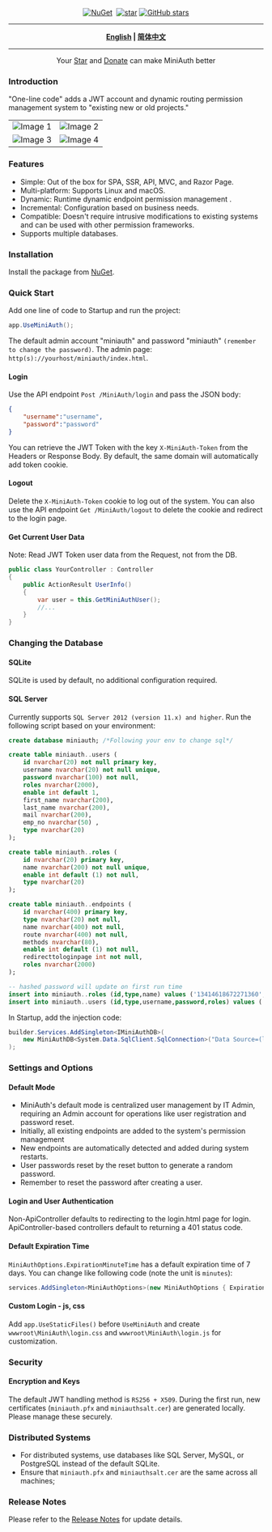 <div align="center">
<p><a href="https://www.nuget.org/packages/MiniAuth"><img src="https://img.shields.io/nuget/v/MiniAuth.svg" alt="NuGet"></a>  <a href="https://www.nuget.org/packages/MiniAuth"><img src="https://img.shields.io/nuget/dt/MiniAuth.svg" alt=""></a>  
<a href="https://gitee.com/shps951023/MiniAuth"><img src="https://gitee.com/shps951023/MiniAuth/badge/star.svg" alt="star"></a> <a href="https://github.com/Mini-Software/MiniAuth" rel="nofollow"><img src="https://img.shields.io/github/stars/Mini-Software/MiniAuth?logo=github" alt="GitHub stars"></a> 
</p>
</div>

---

<div align="center">
<p><strong><a href="README.md">English</a> | <a href="README.zh-CN.md">简体中文</a> </strong></p>
</div>


---

<div align="center">
 Your <a href="https://github.com/mini-software/miniauth">Star</a> and <a href="https://edu.51cto.com/course/32914.html">Donate</a> can make MiniAuth better 
</div>



### Introduction

"One-line code" adds a JWT account and dynamic routing permission management system to "existing new or old projects."

<table>
    <tr>
        <td><img src="https://github.com/mini-software/MiniExcel/assets/12729184/d2aec694-158d-4ebc-bd8b-0e9ae1f855ac" alt="Image 1"></td>
        <td><img src="https://github.com/mini-software/MiniExcel/assets/12729184/fc141e95-502f-4d27-a47a-1943c815a7d0" alt="Image 2"></td>
    </tr>
    <tr>
        <td><img src="https://github.com/mini-software/MiniExcel/assets/12729184/c24b4a70-1e5e-4d00-ac6e-cfd0685eeee9" alt="Image 3"></td>
        <td><img src="https://github.com/mini-software/MiniExcel/assets/12729184/072d86c4-4a0f-4573-aad6-c7e6680af4f3" alt="Image 4"></td>
    </tr>
</table>

### Features

- Simple: Out of the box for SPA, SSR, API, MVC, and Razor Page.
- Multi-platform: Supports Linux and macOS.
- Dynamic: Runtime dynamic endpoint permission management .
- Incremental: Configuration based on business needs.
- Compatible: Doesn't require intrusive modifications to existing systems and can be used with other permission frameworks.
- Supports multiple databases.

### Installation

Install the package from [NuGet](https://www.nuget.org/packages/MiniAuth).

### Quick Start

Add one line of code to Startup and run the project:

```csharp
app.UseMiniAuth();
```

The default admin account "miniauth"  and  password "miniauth" `(remember to change the password)`.
The admin page:  `http(s)://yourhost/miniauth/index.html`.

#### Login

Use the API endpoint `Post /MiniAuth/login` and pass the JSON body:

```json
{
    "username":"username",
    "password":"password"
}
```
You can retrieve the JWT Token with the key `X-MiniAuth-Token` from the Headers or Response Body.
By default, the same domain will automatically add token cookie.

#### Logout

Delete the `X-MiniAuth-Token` cookie to log out of the system.
You can also use the API endpoint `Get /MiniAuth/logout` to delete the cookie and redirect to the login page.

#### Get Current User Data

Note: Read JWT Token user data from the Request, not from the DB.

```C#
public class YourController : Controller
{
    public ActionResult UserInfo()
    {
    	var user = this.GetMiniAuthUser(); 
    	//...
    }
}
```

### Changing the Database

#### SQLite

SQLite is used by default, no additional configuration required.

#### SQL Server

Currently supports `SQL Server 2012 (version 11.x) and higher`.
Run the following script based on your environment:

```sql
create database miniauth; /*Following your env to change sql*/

create table miniauth..users (  
    id nvarchar(20) not null primary key,  
    username nvarchar(20) not null unique, 
    password nvarchar(100) not null, 
    roles nvarchar(2000),
    enable int default 1,
    first_name nvarchar(200),
    last_name nvarchar(200),
    mail nvarchar(200),
    emp_no nvarchar(50) ,
    type nvarchar(20)  
);

create table miniauth..roles (  
    id nvarchar(20) primary key,  
    name nvarchar(200) not null unique,
    enable int default (1) not null,
    type nvarchar(20)  
);

create table miniauth..endpoints (  
    id nvarchar(400) primary key,
    type nvarchar(20) not null,
    name nvarchar(400) not null,  
    route nvarchar(400) not null,
    methods nvarchar(80),
    enable int default (1) not null,
    redirecttologinpage int not null,
    roles nvarchar(2000) 
);

-- hashed password will update on first run time 
insert into miniauth..roles (id,type,name) values ('13414618672271360','miniauth','miniauth-admin');
insert into miniauth..users (id,type,username,password,roles) values ('13414618672271350','miniauth','miniauth','','13414618672271360');
```
In Startup, add the injection code:

```csharp
builder.Services.AddSingleton<IMiniAuthDB>(
	new MiniAuthDB<System.Data.SqlClient.SqlConnection>("Data Source=(localdb)\\MSSQLLocalDB;Integrated Security=SSPI;Initial Catalog=miniauth;app=MiniAuth")
);
```

### Settings and Options

#### Default Mode
- MiniAuth's default mode is centralized user management by IT Admin, requiring an Admin account for operations like user registration and password reset.
- Initially, all existing endpoints are added to the system's permission management
- New endpoints are automatically detected and added during system restarts.
- User passwords reset by the reset button to generate a random password.
- Remember to reset the password after creating a user.

#### Login and User Authentication
Non-ApiController defaults to redirecting to the login.html page for login.
ApiController-based controllers default to returning a 401 status code.

#### Default Expiration Time
`MiniAuthOptions.ExpirationMinuteTime` has a default expiration time of 7 days. You can change like following code (note the unit is `minutes`):

```C#
services.AddSingleton<MiniAuthOptions>(new MiniAuthOptions { ExpirationMinuteTime = 12 * 24 * 60 });
```

#### Custom Login - js, css
Add `app.UseStaticFiles()` before `UseMiniAuth` and create `wwwroot\MiniAuth\login.css` and `wwwroot\MiniAuth\login.js` for customization.

### Security
#### Encryption and Keys
The default JWT handling method is `RS256 + X509`. During the first run, new certificates (`miniauth.pfx` and `miniauthsalt.cer`) are generated locally. Please manage these securely.

### Distributed Systems
- For distributed systems, use databases like SQL Server, MySQL, or PostgreSQL instead of the default SQLite.
- Ensure that `miniauth.pfx` and `miniauthsalt.cer` are the same across all machines; 

### Release Notes
Please refer to the [Release Notes](releases) for update details.
